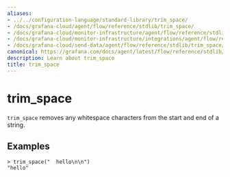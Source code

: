 ```yaml
---
aliases:
- ../../configuration-language/standard-library/trim_space/
- /docs/grafana-cloud/agent/flow/reference/stdlib/trim_space/
- /docs/grafana-cloud/monitor-infrastructure/agent/flow/reference/stdlib/trim_space/
- /docs/grafana-cloud/monitor-infrastructure/integrations/agent/flow/reference/stdlib/trim_space/
- /docs/grafana-cloud/send-data/agent/flow/reference/stdlib/trim_space/
canonical: https://grafana.com/docs/agent/latest/flow/reference/stdlib/trim_space/
description: Learn about trim_space
title: trim_space
---
```


# trim_space

`trim_space` removes any whitespace characters from the start and end of a string.

## Examples

```river
> trim_space("  hello\n\n")
"hello"
```
